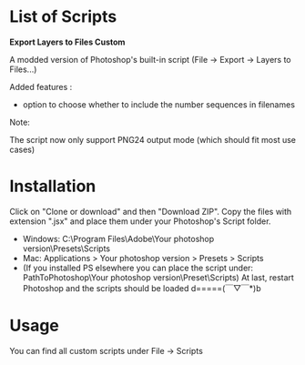 # List of Scripts
**Export Layers to Files Custom**

A modded version of Photoshop's built-in script (File -> Export -> Layers to Files...)

Added features :

* option to choose whether to include the number sequences in filenames

Note:

The script now only support PNG24 output mode (which should fit most use cases) 


# **Installation**

Click on "Clone or download" and then "Download ZIP". Copy the files with extension ".jsx" and place them under your Photoshop's Script folder.
* Windows: C:\Program Files\Adobe\Your photoshop version\Presets\Scripts
* Mac: Applications > Your photoshop version > Presets > Scripts
* (If you installed PS elsewhere you can place the script under: PathToPhotoshop\Your photoshop version\Preset\Scripts)
At last, restart Photoshop and the scripts should be loaded d=====(￣▽￣*)b

# **Usage**

You can find all custom scripts under File -> Scripts
